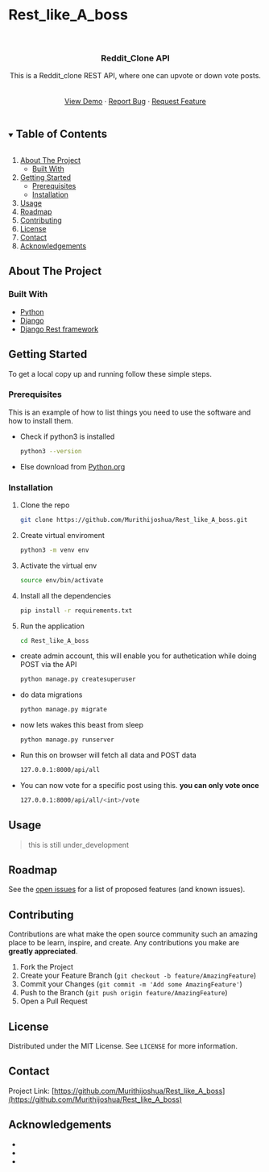 # Rest_like_A_boss
<br />
<p align="center">
  <a href="https://github.com/Murithijoshua/Rest_like_A_boss">
<!--     <img src="<img src="http://placeskull.com/g/80/80/" alt="place ape" />" alt="Logo" width="80" height="80"> -->
  </a>

  <h3 align="center">Reddit_Clone API</h3>

  <p align="center">
    This is a Reddit_clone REST API, where one can upvote or  down vote posts.
    <br />
    <br />
    <br />
    <a href="https://github.com/Murithijoshua/Rest_like_A_boss">View Demo</a>
    ·
    <a href="https://github.com/Murithijoshua/Rest_like_A_boss/issues">Report Bug</a>
    ·
    <a href="https://github.com/Murithijoshua/Rest_like_A_boss/issues">Request Feature</a>
  </p>
</p>



<!-- TABLE OF CONTENTS -->
<details open="open">
  <summary><h2 style="display: inline-block">Table of Contents</h2></summary>
  <ol>
    <li>
      <a href="#about-the-project">About The Project</a>
      <ul>
        <li><a href="#built-with">Built With</a></li>
      </ul>
    </li>
    <li>
      <a href="#getting-started">Getting Started</a>
      <ul>
        <li><a href="#prerequisites">Prerequisites</a></li>
        <li><a href="#installation">Installation</a></li>
      </ul>
    </li>
    <li><a href="#usage">Usage</a></li>
    <li><a href="#roadmap">Roadmap</a></li>
    <li><a href="#contributing">Contributing</a></li>
    <li><a href="#license">License</a></li>
    <li><a href="#contact">Contact</a></li>
    <li><a href="#acknowledgements">Acknowledgements</a></li>
  </ol>
</details>



<!-- ABOUT THE PROJECT -->
## About The Project


### Built With

* [Python](https://python.org)
* [Django](https://www.djangoproject.com/)
* [Django Rest framework](https://www.django-rest-framework.org/)



<!-- GETTING STARTED -->
## Getting Started

To get a local copy up and running follow these simple steps.

### Prerequisites

This is an example of how to list things you need to use the software and how to install them.
* Check if python3 is installed 
  ```sh
  python3 --version
  
  ```
* Else download from [Python.org](https://python.org)

### Installation

1. Clone the repo
   ```sh
   git clone https://github.com/Murithijoshua/Rest_like_A_boss.git
   ```
2. Create virtual enviroment
   ```sh
   python3 -m venv env
   ```
3. Activate the virtual env
   ```sh
   source env/bin/activate
   ```
4. Install all the dependencies
   ```sh
   pip install -r requirements.txt
   ```
5. Run the application
   ```sh
   cd Rest_like_A_boss

   ```
* create admin account, this will enable you for authetication while doing POST via the API
    ```sh
   python manage.py createsuperuser

   ```
 * do data migrations
 
    ```sh
   python manage.py migrate 

   ```
 * now lets wakes this beast from sleep
   ```sh
   python manage.py runserver

   ```
* Run this on browser will fetch all data and POST data 
    ```sh
   127.0.0.1:8000/api/all

   ```
* You can now vote for a specific post using this. **you can only vote once**
    ```sh
   127.0.0.1:8000/api/all/<int>/vote

   ```





<!-- USAGE EXAMPLES -->
## Usage

> this is still under_development 


<!-- ROADMAP -->
## Roadmap

See the [open issues](https://github.com/Murithijoshua/Rest_like_A_boss/issues) for a list of proposed features (and known issues).



<!-- CONTRIBUTING -->
## Contributing

Contributions are what make the open source community such an amazing place to be learn, inspire, and create. Any contributions you make are **greatly appreciated**.

1. Fork the Project
2. Create your Feature Branch (`git checkout -b feature/AmazingFeature`)
3. Commit your Changes (`git commit -m 'Add some AmazingFeature'`)
4. Push to the Branch (`git push origin feature/AmazingFeature`)
5. Open a Pull Request



<!-- LICENSE -->
## License

Distributed under the MIT License. See `LICENSE` for more information.



<!-- CONTACT -->
## Contact

<!-- Your Name - [@twitter_handle](https://twitter.com/twitter_handle) - email -->

Project Link: [https://github.com/Murithijoshua/Rest_like_A_boss](https://github.com/Murithijoshua/Rest_like_A_boss)



<!-- ACKNOWLEDGEMENTS -->
## Acknowledgements

* []()
* []()
* []()





<!-- MARKDOWN LINKS & IMAGES -->
<!-- https://www.markdownguide.org/basic-syntax/#reference-style-links -->
[contributors-shield]: https://img.shields.io/github/contributors/Murithijoshua/repo.svg?style=for-the-badge
[contributors-url]: https://github.com/Murithijoshua/repo/graphs/contributors
[forks-shield]: https://img.shields.io/github/forks/Murithijoshua/repo.svg?style=for-the-badge
[forks-url]: https://github.com/Murithijoshua/repo/network/members
[stars-shield]: https://img.shields.io/github/stars/Murithijoshua/repo.svg?style=for-the-badge
[stars-url]: https://github.com/Murithijoshua/repo/stargazers
[issues-shield]: https://img.shields.io/github/issues/Murithijoshua/repo.svg?style=for-the-badge
[issues-url]: https://github.com/Murithijoshua/repo/issues
[license-shield]: https://img.shields.io/github/license/Murithijoshua/repo.svg?style=for-the-badge
[license-url]: https://github.com/Murithijoshua/repo/blob/master/LICENSE.txt
[linkedin-shield]: https://img.shields.io/badge/-LinkedIn-black.svg?style=for-the-badge&logo=linkedin&colorB=555
[linkedin-url]: https://linkedin.com/in/Murithijoshua
